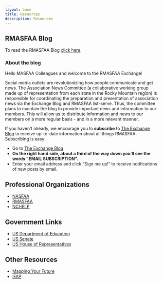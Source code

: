 ```yaml
---
layout: base
title: Resources
description: Resources
---
```


## RMASFAA Blog

To read the RMASFAA Blog [click here](https://rmasfaa.wordpress.com).

### About the blog

Hello MASFAA Colleagues and welcome to the RMASFAA Exchange!

Social media outlets are revolutionizing how people communicate and get news. The Association News Committee (a collaborative working group made up of representation from each state in the Rocky Mountain region) is responsible for coordinating the preparation and presentation of association news via the Exchange Blog and RMASFAA list-serve. Thus, the committee plans to maintain the blog to provide important news and information to our members. This will allow us to distribute information and news to our members on a more regular basis - and in a more relevant manner.

If you haven’t already, we encourage you to **subscribe** to [The Exchange Blog](http://rmasfaa.wordpress.com) to receive up-to-date information about all things RMASFAA. Subscribing is easy:

* Go to [The Exchange Blog](https://rmasfaa.wordpress.com)
* **On the right hand side, about a third of the way down you’ll see the words "EMAIL SUBSCRIPTION".**
* Enter your email address and click “Sign me up!” to receive notifications of new posts by email.

## Professional Organizations

* [NASFAA](http://www.nasfaa.org/)
* [RMASFAA](http://www.rmasfaa.org/)
* [NCHELP](http://www.ncher.us/)

## Government Links

* [US Department of Education](http://www.ed.gov/)
* [US Senate](http://www.senate.gov/general/contact_information/senators_cfm.cfm)
* [US House of Representatives](http://www.house.gov/)

## Other Resources

* [Mapping Your Future](https://www.mappingyourfuture.org/)
* [IFAP](http://www.ifap.ed.gov/ifap/index.jsp)
